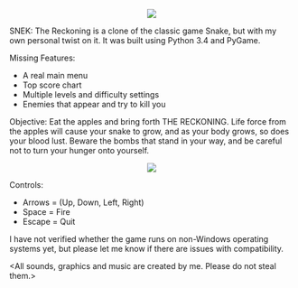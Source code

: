<p align="center">
<img src="http://i.imgur.com/ASXq8Ea.png"></img>
</p>

SNEK: The Reckoning is a clone of the classic game Snake, but with my own personal twist on it. It was built using Python 3.4 and PyGame.

Missing Features:
- A real main menu
- Top score chart
- Multiple levels and difficulty settings
- Enemies that appear and try to kill you

Objective:
Eat the apples and bring forth THE RECKONING. Life force from the apples will cause your snake to grow, and as your body grows, so does your blood lust. Beware the bombs that stand in your way, and be careful not to turn your hunger onto yourself.

<p align="center">
<img src="http://i.imgur.com/NNJjKad.png"></img>
</p>


Controls:
- Arrows = (Up, Down, Left, Right)
- Space = Fire
- Escape = Quit

I have not verified whether the game runs on non-Windows operating systems yet, but please let me know if there are issues with compatibility.

<All sounds, graphics and music are created by me. Please do not steal them.>
